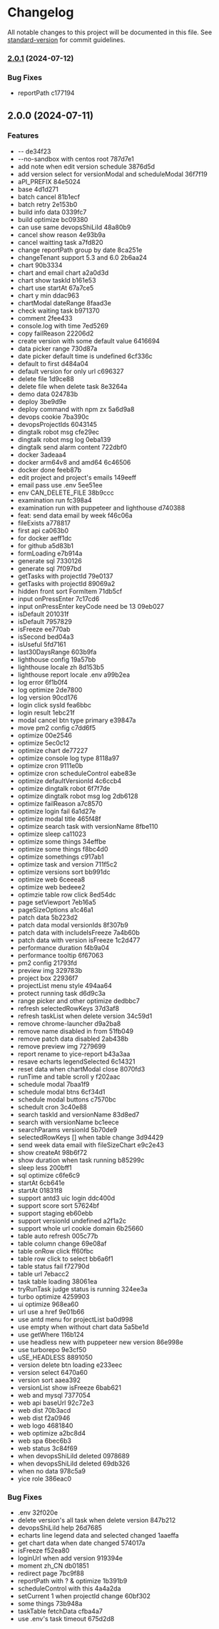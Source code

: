 # Changelog

All notable changes to this project will be documented in this file. See [standard-version](https://github.com/conventional-changelog/standard-version) for commit guidelines.

### [2.0.1](///compare/v2.0.0...v2.0.1) (2024-07-12)


### Bug Fixes

* reportPath c177194

## 2.0.0 (2024-07-11)


### Features

* -- de34f23
* --no-sandbox with centos root 787d7e1
* add note when edit version schedule 3876d5d
* add version select for versionModal and scheduleModal 36f7f19
* aPI_PREFIX 84e5024
* base 4d1d271
* batch cancel 81b1ecf
* batch retry 2e153b0
* build info data 0339fc7
* build optimize bc09380
* can use same devopsShiLiId 48a80b9
* cancel show reason 4e93b9a
* cancel waitting task a7fd820
* change reportPath group by date 8ca251e
* changeTenant support 5.3 and 6.0 2b6aa24
* chart 90b3334
* chart and email chart a2a0d3d
* chart show taskId b161e53
* chart use startAt 67a7ce5
* chart y min ddac963
* chartModal dateRange 8faad3e
* check waiting task b971370
* comment 2fee433
* console.log with time 7ed5269
* copy failReason 22206d2
* create version with some default value 6416694
* data picker range 730d87a
* date picker default time is undefined 6cf336c
* default to first d484a04
* default version for only url c696327
* delete file 1d9ce88
* delete file when delete task 8e3264a
* demo data 024783b
* deploy 3be9d9e
* deploy command with npm zx 5a6d9a8
* devops cookie 7ba390c
* devopsProjectIds 6043145
* dingtalk robot msg cfe29ec
* dingtalk robot msg log 0eba139
* dingtalk send alarm content 722dbf0
* docker 3adeaa4
* docker arm64v8 and amd64 6c46506
* docker done feeb87b
* edit project and project's emails 149eeff
* email pass use .env 5ee51ee
* env CAN_DELETE_FILE 38b9ccc
* examination run fc398a4
* examination run with puppeteer and lighthouse d740388
* feat: send data email by week f46c06a
* fileExists a778817
* first api ca063b0
* for docker aeff1dc
* for github a5d83b1
* formLoading e7b914a
* generate sql 7330126
* generate sql 7f097bd
* getTasks with projectId 79e0137
* getTasks with projectId 89069a2
* hidden front sort FormItem 71db5cf
* input onPressEnter 7c17cd6
* input onPressEnter keyCode need be 13 09eb027
* isDefault 201031f
* isDefault 7957829
* isFreeze ee770ab
* isSecond bed04a3
* isUseful 5fd7161
* last30DaysRange 603b9fa
* lighthouse config 19a57bb
* lighthouse locale zh 8d153b5
* lighthouse report locale .env a99b2ea
* log error 6f1b0f4
* log optimize 2de7800
* log version 90cd176
* login click sysId fea6bbc
* login result 1ebc21f
* modal cancel btn type primary e39847a
* move pm2 config c7dd6f5
* optimize 00e2546
* optimize 5ec0c12
* optimize chart de77227
* optimize console log type 8118a97
* optimize cron 9111e0b
* optimize cron scheduleControl eabe83e
* optimize defaultVersionId 4c6ccb4
* optimize dingtalk robot 6f7f7de
* optimize dingtalk robot msg log 2db6128
* optimize failReason a7c8570
* optimize login fail 6a1d27e
* optimize modal title 465f48f
* optimize search task with versionName 8fbe110
* optimize sleep ca11023
* optimize some things 34effbe
* optimize some things f8bc4d0
* optimize somethings c917ab1
* optimize task and version 711f5c2
* optimize versions sort bb991dc
* optimize web 6ceeea8
* optimize web bedeee2
* optimzie table row click 8ed54dc
* page setViewport 7eb16a5
* pageSizeOptions a1c46a1
* patch data 5b223d2
* patch data modal versionIds 8f307b9
* patch data with includeIsFreeze 7a4b60b
* patch data with version isFreeze 1c2d477
* performance duration f4b9a04
* performance tooltip 6f67063
* pm2 config 21793fd
* preview img 329783b
* project box 22936f7
* projectList menu style 494aa64
* protect running task d6d9c3a
* range picker and other optimize dedbbc7
* refresh selectedRowKeys 37d3af8
* refresh taskList when delete version 34c59d1
* remove chrome-launcher d9a2ba8
* remove name disabled in from 51fb049
* remove patch data disabled 2ab438b
* remove preview img 7279699
* report rename to yice-report b43a3aa
* resave echarts legendSelected 6c14321
* reset data when chartModal close 8070fd3
* runTime and table scroll y f202aac
* schedule modal 7baa1f9
* schedule modal btns 6cf34d1
* schedule modal buttons c7570bc
* schedult cron 3c40e88
* search taskId and versionName 83d8ed7
* search with versionName bc1eece
* searchParams versionId 5b70de9
* selectedRowKeys [] when table change 3d94429
* send week data email with fileSizeChart e9c2e43
* show createAt 98b6f72
* show duration when task running b85299c
* sleep less 200bff1
* sql optimize c6fe6c9
* startAt 6cb641e
* startAt 01831f8
* support antd3 uic login ddc400d
* support score sort 57624bf
* support staging eb60ebb
* support versionId undefined a2f1a2c
* support whole url cookie domain 6b25660
* table auto refresh 005c77b
* table column change 69e08af
* table onRow click ff60fbc
* table row click to select bb6a6f1
* table status fail f72790d
* table url 7ebacc2
* task table loading 38061ea
* tryRunTask judge status is running 324ee3a
* turbo optimize 4259903
* ui optimize 968ea60
* url use a href 9e01b66
* use antd menu for projectList ba0d998
* use empty when without chart data 5a5be1d
* use getWhere 116b124
* use headless new with puppeteer new version 86e998e
* use turborepo 9e3cf50
* uSE_HEADLESS 8891050
* version delete btn loading e233eec
* version select 6470a60
* version sort aaea392
* versionList show isFreeze 6bab621
* web and mysql 7377054
* web api baseUrl 92c72e3
* web dist 70b3acd
* web dist f2a0946
* web logo 4681840
* web optimize a2bc8d4
* web spa 6bec6b3
* web status 3c84f69
* when devopsShiLiId deleted 0978689
* when devopsShiLiId deleted 69db326
* when no data 978c5a9
* yice role 386eac0


### Bug Fixes

* .env 32f020e
* delete version's all task when delete version 847b212
* devopsShiLiId help 26d7685
* echarts line legend data and selected changed 1aaeffa
* get chart data when date changed 574017a
* isFreeze f52ea80
* loginUrl when add version 919394e
* moment zh_CN db01851
* redirect page 7bc9f88
* reportPath with ? & optimize 1b391b9
* scheduleControl with this 4a4a2da
* setCurrent 1 when projectId change 60bf302
* some things 73b948a
* taskTable fetchData cfba4a7
* use .env's task timeout 675d2d8
